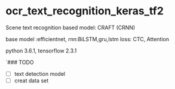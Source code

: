 # ocr_text_recognition_keras_tf2
Scene text recognition based model: CRAFT (CRNN) 

base model :efficientnet, 
rnn:BiLSTM,gru,lstm
loss: CTC, Attention 

python 3.6.1, tensorflow 2.3.1

`### TODO

- [ ] text detection model
- [ ] creat data set
